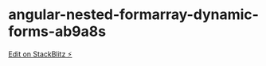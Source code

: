 # angular-nested-formarray-dynamic-forms-ab9a8s

[Edit on StackBlitz ⚡️](https://stackblitz.com/edit/angular-nested-formarray-dynamic-forms-ab9a8s)
